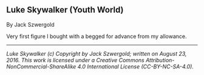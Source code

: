 ## Luke Skywalker (Youth World)

By Jack Szwergold

Very first figure I bought with a begged for advance from my allowance.

***

*Luke Skywalker (c) Copyright by Jack Szwergold; written on August 23, 2016. This work is licensed under a Creative Commons Attribution-NonCommercial-ShareAlike 4.0 International License (CC-BY-NC-SA-4.0).*
